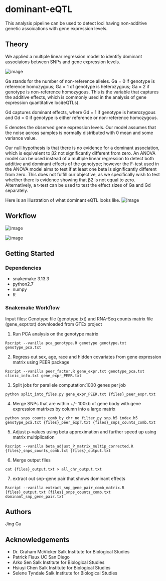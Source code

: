 # dominant-eQTL
This analysis pipeline can be used to detect loci having non-additive genetic assoications with gene expression levels. 


## Theory

We applied a multiple linear regression model to identify dominant associaions between SNPs and gene expression levels. 

![image](https://user-images.githubusercontent.com/17937089/49409717-adadf480-f716-11e8-8c8b-f01a83d8e930.png)

Ga stands for the number of non-reference alleles. Ga = 0 if genotype is reference homozygous; Ga = 1 of genotype is heterozygous; Ga = 2 if genotype is non-reference homozygous. This is the variable that captures the additive effects, which is commonly used in the analysis of gene expression quantitative loci(eQTLs).

Gd captures dominant effects, where Gd = 1 if genotype is heterozygous and Gd = 0 if genotype is either reference or non-reference homozygous. 

E denotes the observed gene expression levels. Our model assumes that the noise across samples is normally distributed with 0 mean and some variance value.

Our null hypothesis is that there is no evidence for a dominant association, which is equivalent to β2 not significantly different from zero. An ANOVA model can be used instead of a multiple linear regression to detect both additive and dominant effects of the genotype; however the F-test used in the ANOVA model aims to test if at least one beta is significantly different from zero. This does not fulfill our objective, as we specifically wish to test whether there is evidence showing that β2 is not equal to zero. Alternatively, a t-test can be used to test the effect sizes of Ga and Gd separately.

Here is an illustration of what dominant eQTL looks like.
![image](https://user-images.githubusercontent.com/17937089/49410303-0088ab80-f719-11e8-8859-77401fc4cd22.png)


## Workflow

![image](https://user-images.githubusercontent.com/17937089/49410437-72f98b80-f719-11e8-90cc-99cbdea859e6.png)

![image](https://user-images.githubusercontent.com/17937089/49410444-83116b00-f719-11e8-9ceb-1a8ead1c4e77.png)

## Getting Started
### Dependencies
* snakemake 3.13.3
* python2.7
* numpy
* R

### Snakemake Workflow
Input files: Genotype file (genotype.txt) and RNA-Seq counts matrix file (gene_expr.txt) downloaded from GTEx project
1. Run PCA analysis on the genotype matrix
```
Rscript --vanilla pca_genotype.R genotype genotype.txt genotype_pca.txt 

```

2. Regress out sex, age, race and hidden covariates from gene expression matrix using PEER package
```
Rscript --vanilla peer_factor.R gene_expr.txt genotype_pca.txt clinic_info.txt gene_expr_PEER.txt

```

3. Split jobs for parallele computation:1000 genes per job
 ```
 python split_into_files.py gene_expr_PEER.txt {files}_peer_expr.txt

 ```
 
4. Merge SNPs that are within +/- 100kb of gene body with gene expression matrixes by column into a large matrix
```
python snps_counts_comb_by_chr_no_filter.py snp.h5 index.h5 genotype_pca.txt {files}_peer_expr.txt {files}_snps_counts_comb.txt

```
5. Adjust p-values using beta approximation and further speed up using matrix multiplication
```
Rscript --vanilla beta_adjust_P_matrix_multip_corrected.R {files}_snps_counts_comb.txt {files}_output.txt

```
6. Merge output files
```
cat {files}_output.txt > all_chr_output.txt

```
7. extract out snp-gene pair that shows dominant effects
```
Rscript --vanilla extract_snp_gene_pair_comb_matrix.R {files}_output.txt {files}_snps_counts_comb.txt dominant_snp_gene_pair.txt

```


## Authors
Jing Gu

## Acknowledgements
* Dr. Graham McVicker Salk Institute for Biological Studies
* Patrick Fiaux UC San Diego
* Arko Sen Salk Institute for Biological Studies
* Hsiuyi Chen Salk Institute for Biological Studies
* Selene Tyndale Salk Institute for Biological Studies
